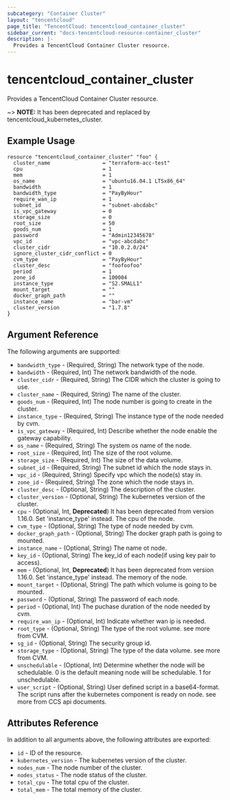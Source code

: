 ```yaml
---
subcategory: "Container Cluster"
layout: "tencentcloud"
page_title: "TencentCloud: tencentcloud_container_cluster"
sidebar_current: "docs-tencentcloud-resource-container_cluster"
description: |-
  Provides a TencentCloud Container Cluster resource.
---
```


# tencentcloud_container_cluster

Provides a TencentCloud Container Cluster resource.

~> **NOTE:** It has been deprecated and replaced by tencentcloud_kubernetes_cluster.

## Example Usage

```hcl
resource "tencentcloud_container_cluster" "foo" {
  cluster_name                 = "terraform-acc-test"
  cpu                          = 1
  mem                          = 1
  os_name                      = "ubuntu16.04.1 LTSx86_64"
  bandwidth                    = 1
  bandwidth_type               = "PayByHour"
  require_wan_ip               = 1
  subnet_id                    = "subnet-abcdabc"
  is_vpc_gateway               = 0
  storage_size                 = 0
  root_size                    = 50
  goods_num                    = 1
  password                     = "Admin12345678"
  vpc_id                       = "vpc-abcdabc"
  cluster_cidr                 = "10.0.2.0/24"
  ignore_cluster_cidr_conflict = 0
  cvm_type                     = "PayByHour"
  cluster_desc                 = "foofoofoo"
  period                       = 1
  zone_id                      = 100004
  instance_type                = "S2.SMALL1"
  mount_target                 = ""
  docker_graph_path            = ""
  instance_name                = "bar-vm"
  cluster_version              = "1.7.8"
}
```

## Argument Reference

The following arguments are supported:

* `bandwidth_type` - (Required, String) The network type of the node.
* `bandwidth` - (Required, Int) The network bandwidth of the node.
* `cluster_cidr` - (Required, String) The CIDR which the cluster is going to use.
* `cluster_name` - (Required, String) The name of the cluster.
* `goods_num` - (Required, Int) The node number is going to create in the cluster.
* `instance_type` - (Required, String) The instance type of the node needed by cvm.
* `is_vpc_gateway` - (Required, Int) Describe whether the node enable the gateway capability.
* `os_name` - (Required, String) The system os name of the node.
* `root_size` - (Required, Int) The size of the root volume.
* `storage_size` - (Required, Int) The size of the data volume.
* `subnet_id` - (Required, String) The subnet id which the node stays in.
* `vpc_id` - (Required, String) Specify vpc which the node(s) stay in.
* `zone_id` - (Required, String) The zone which the node stays in.
* `cluster_desc` - (Optional, String) The description of the cluster.
* `cluster_version` - (Optional, String) The kubernetes version of the cluster.
* `cpu` - (Optional, Int, **Deprecated**) It has been deprecated from version 1.16.0. Set 'instance_type' instead. The cpu of the node.
* `cvm_type` - (Optional, String) The type of node needed by cvm.
* `docker_graph_path` - (Optional, String) The docker graph path is going to mounted.
* `instance_name` - (Optional, String) The name ot node.
* `key_id` - (Optional, String) The key_id of each node(if using key pair to access).
* `mem` - (Optional, Int, **Deprecated**) It has been deprecated from version 1.16.0. Set 'instance_type' instead. The memory of the node.
* `mount_target` - (Optional, String) The path which volume is going to be mounted.
* `password` - (Optional, String) The password of each node.
* `period` - (Optional, Int) The puchase duration of the node needed by cvm.
* `require_wan_ip` - (Optional, Int) Indicate whether wan ip is needed.
* `root_type` - (Optional, String) The type of the root volume. see more from CVM.
* `sg_id` - (Optional, String) The security group id.
* `storage_type` - (Optional, String) The type of the data volume. see more from CVM.
* `unschedulable` - (Optional, Int) Determine whether the node will be schedulable. 0 is the default meaning node will be schedulable. 1 for unschedulable.
* `user_script` - (Optional, String) User defined script in a base64-format. The script runs after the kubernetes component is ready on node. see more from CCS api documents.

## Attributes Reference

In addition to all arguments above, the following attributes are exported:

* `id` - ID of the resource.
* `kubernetes_version` - The kubernetes version of the cluster.
* `nodes_num` - The node number of the cluster.
* `nodes_status` - The node status of the cluster.
* `total_cpu` - The total cpu of the cluster.
* `total_mem` - The total memory of the cluster.


